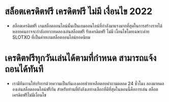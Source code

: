 # สล็อตเครดิตฟรี เครดิตฟรี ไม่มี เงื่อนไข 2022
- สล็อตเครดิตฟรี เกมสล็อตออนไลน์นั้นเป็นเกมออนไลน์ที่กำลังมาแรงมากที่สุดในการสร้างรายได้ หลายคนอาจจะกำลังอยากทดลองเล่นสล็อตฟรี รับเครดิตฟรี ไม่มี เงื่อนไขโดยเฉพาะค่าย SLOTXO ที่เป็นค่ายเกมสล็อตออนไลน์ยอดนิยม  
# เครดิตฟรีทุกวันเล่นได้ตามที่กำหนด สามารถแจ้งถอนได้ทันที  
- เรามีทีมงานให้บริการด้วยความเป็นกันเองคอยช่วยเหลือตอบคำถามตลอด 24 ชั่วโมง ลองมาทดลองเล่นสล็อตออนไลน์ฟรีกัน สำหรับท่านที่ยังลังเลทางเลือกที่ดีที่สุดในตอนนี้คือการเล่น สล็อตเครดิตฟรีไม่มีเงื่อนไข  
